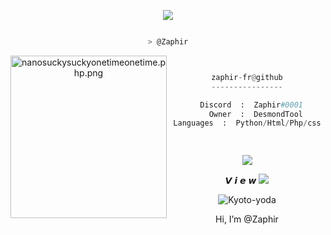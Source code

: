 <center>
	<p align="middle">
<img src="https://raw.githubusercontent.com/zaphir-fr/zaphir-fr/main/img/giphy.gif" data-canonical-src="[https://i.imgur.com/i3r2p1b.gif?noredirect](https://raw.githubusercontent.com/zaphir-fr/zaphir-fr/main/img/giphy.gif)" style="max-width: 100%;">
<p align="middle">

```bash

> @Zaphir

```
<img src="https://raw.githubusercontent.com/zaphir-fr/zaphir-fr/main/img/pfp.jpg" align="left" src="https://i.pinimg.com/originals/96/a0/fc/96a0fce84427fedab035cc02f68332a3.jpg" alt="nanosuckysuckyonetimeonetime.php.png" width="250" height="260">

```py


zaphir-fr@github
----------------

  Discord  :  Zaphir#0001
    Owner  :  DesmondTool
Languages  :  Python/Html/Php/css

  
```
<div>
 <a href="https://discord.gg/vht46Ctmf2" target="_blank"><img src="https://img.shields.io/badge/Discord-server-informational" target="_blank"></a>
	<div>
	
𝙑 𝙞 𝙚 𝙬
<img src="https://profile-counter.glitch.me/%7Bzaphir-fr%7D/count.svg" style="max-width: 100%;">






<p align="center"><img align="center" alt="Kyoto-yoda" src="https://cdn.discordapp.com/emojis/950727290621415514.gif?size=40">  
<p align="center"> Hi, I’m @Zaphir


